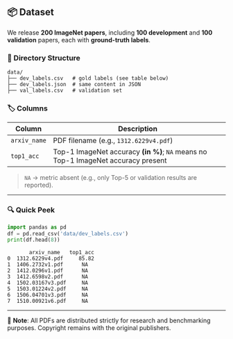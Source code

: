 ## 📦 Dataset

We release **200 ImageNet papers**, including **100 development** and **100 validation** papers, each with **ground-truth labels**.

### 📁 Directory Structure

```
data/
├── dev_labels.csv   # gold labels (see table below)
├── dev_labels.json  # same content in JSON
├── val_labels.csv   # validation set
```

### 🏷️ Columns

| Column       | Description                                                                 |
|--------------|-----------------------------------------------------------------------------|
| `arxiv_name` | PDF filename (e.g., `1312.6229v4.pdf`)                                      |
| `top1_acc`   | Top-1 ImageNet accuracy **(in %)**; `NA` means no Top-1 ImageNet accuracy present  |

> `NA` → metric absent (e.g., only Top-5 or validation results are reported).

---

### 🔍 Quick Peek

```python
import pandas as pd
df = pd.read_csv('data/dev_labels.csv')
print(df.head(8))
```

```
       arxiv_name   top1_acc
0  1312.6229v4.pdf     85.82
1  1406.2732v1.pdf      NA
2  1412.0296v1.pdf      NA
3  1412.6598v2.pdf      NA
4  1502.03167v3.pdf     NA
5  1503.01224v2.pdf     NA
6  1506.04701v3.pdf     NA
7  1510.00921v6.pdf     NA
```

---

📌 **Note**: All PDFs are distributed strictly for research and benchmarking purposes. Copyright remains with the original publishers.
